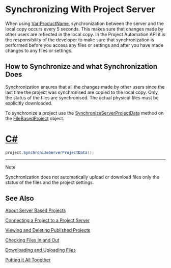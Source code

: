 Synchronizing With Project Server
==

When using <Var:ProductName>, synchronization between the server and the local copy occurs every 5 seconds. This makes sure that changes made by other users are reflected in the local copy. In the Project Automation API it is the responsibility of the developer to make sure that synchronization is performed before you access any files or settings and after you have made changes to any files or settings.

How to Synchronize and what Synchronization Does
--

Synchronization ensures that all the changes made by other users since the last time the project was synchronised are copied to the local copy. Only the status of the files are synchronised. The actual physical files must be explicitly downloaded.

To synchronize a project use the [SynchronizeServerProjectData](../../api/projectautomation/Sdl.ProjectAutomation.FileBased.FileBasedProject.yml#Sdl_ProjectAutomation_FileBased_FileBasedProject_SynchronizeServerProjectData) method on the [FileBasedProject](../../api/projectautomation/Sdl.ProjectAutomation.FileBased.FileBasedProject.yml) object.

# [C#](#tab/tabid-1)
```cs
project.SynchronizeServerProjectData();
```
****

>[!NOTE]
>
>Synchronization does not automatically upload or download files only the status of the files and the project settings.

See Also
--
[About Server Based Projects](about_server_based_projects.md)

[Connecting a Project to a Project Server](connecting_a_project_to_a_project_server.md)

[Viewing and Deleting Published Projects](viewing_and_deleting_published_projects.md)

[Checking Files In and Out](checking_files_in_and_out.md)

[Downloading and Uploading Files](downloading_and_uploading_files.md)

[Putting it All Together](putting_it_all_together.md)